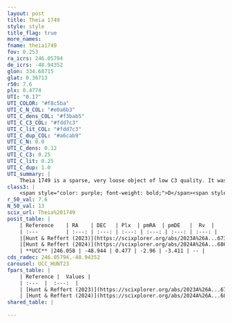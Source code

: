 ```yaml
---
layout: post
title: Theia 1749
style: style
title_flag: true
more_names: 
fname: theia1749
fov: 0.253
ra_icrs: 246.05794
de_icrs: -48.94352
glon: 334.68715
glat: 0.36713
r50: 7.6
plx: 0.4774
UTI: "0.17"
UTI_COLOR: "#f8c5ba"
UTI_C_N_COL: "#e0a6b3"
UTI_C_dens_COL: "#f3bab5"
UTI_C_C3_COL: "#fdd7c3"
UTI_C_lit_COL: "#fdd7c3"
UTI_C_dup_COL: "#a6cab9"
UTI_C_N: 0.0
UTI_C_dens: 0.12
UTI_C_C3: 0.25
UTI_C_lit: 0.25
UTI_C_dup: 1.0
UTI_summary: |
    Theia 1749 is a sparse, very loose object of low C3 quality. It was recently reported in the literature.<br><br><span style="color: #99180f; font-weight: bold;">Warning: </span>contains less than 25 stars with <i>P>0.5</i> estimated.
class3: |
    <span style="color: purple; font-weight: bold;">D</span><span style="color: #FFC300; font-weight: bold;">B</span>
r_50_val: 7.6
N_50_val: 13
scix_url: Theia%201749
posit_table: |
    | Reference    | RA    | DEC   | Plx  | pmRA  | pmDE   |  Rv  |
    | :---         | :---: | :---: | :---: | :---: | :---: | :---: |
    |[Hunt & Reffert (2023)](https://scixplorer.org/abs/2023A%26A...673A.114H) | 246.126 | -48.956 | 0.496 | -2.941 | -3.4 | -59.481 |
    |[Hunt & Reffert (2024)](https://scixplorer.org/abs/2024A%26A...686A..42H) | 246.126 | -48.956 | 0.496 | -2.941 | -3.4 | -59.481 |
    | **UCC** |246.058 | -48.944 | 0.477 | -2.96 | -3.411 | -- | 
cds_radec: 246.05794,-48.94352
carousel: UCC_HUNT23
fpars_table: |
    | Reference |  Values |
    | :---  |  :---:  |
    | [Hunt & Reffert (2023)](https://scixplorer.org/abs/2023A%26A...673A.114H) | `AV50=2.414, diffAV50=1.651, MOD50=11.351, logAge50=8.261` |
    | [Hunt & Reffert (2024)](https://scixplorer.org/abs/2024A%26A...686A..42H) | `MassJ=103.189` |
shared_table: |
    
---
```

